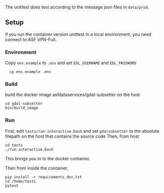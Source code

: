 The unittest does test according to the message json files in `data/prod`.

## Setup

if you run the container version unittest in a local environment, you need connect to ASF VPN-Full.

### Environment

Copy `env.example` to `.env` and set `EDL_USERNAME` and `EDL_PASSWORD`

```
  cp env.example .env
```

### Build

build the docker image asfdataservices/gdal-subsetter on the host

```
cd gdal-subsetter
bin/build_image
```

### Run

First, edit `tests/run-interactive.bash` and set `gdalsubsetter` to the absolute filepath on the host that contains the source code
Then, from host

```
cd tests
./run-interactive.bash
```

This brings you in to the docker container.

Then from inside the container,

```
pip install -r requirements_dev.txt
cd /home/tests
pytest
```

